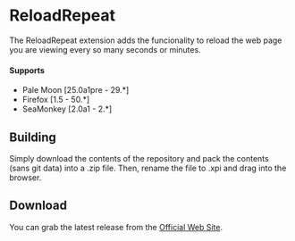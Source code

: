 # ReloadRepeat

The ReloadRepeat extension adds the funcionality to reload the web page you are viewing every so many seconds or minutes.

#### Supports
 * Pale Moon [25.0a1pre - 29.*] 
 * Firefox [1.5 - 50.*]
 * SeaMonkey [2.0a1 - 2.*]

## Building
Simply download the contents of the repository and pack the contents (sans git data) into a .zip file. Then, rename the file to .xpi and drag into the browser.

## Download
You can grab the latest release from the [Official Web Site](//realityripple.com/Software/Mozilla-Extensions/ReloadRepeat/).
